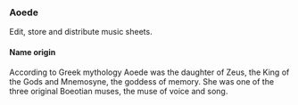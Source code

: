 ### Aoede

Edit, store and distribute music sheets.

#### Name origin

According to Greek mythology Aoede was the daughter of Zeus, the King of the Gods and Mnemosyne, the goddess of memory.
She was one of the three original Boeotian muses, the muse of voice and song.
